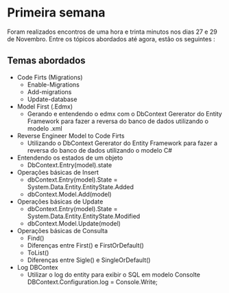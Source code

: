 # Primeira semana 

Foram realizados encontros de uma hora e trinta minutos nos dias 27 e 29 de Novembro. Entre os tópicos abordados até agora, estão os seguintes :

## Temas abordados

* Code Firts (Migrations)
  * Enable-Migrations
  * Add-migrations
  * Update-database
* Model First (.Edmx)
  * Gerando e entendendo o edmx com o DbContext Gererator do Entity Framework para fazer a reversa do banco de dados utilizando o modelo .xml
* Reverse Engineer Model to Code Firts
  * Utilizando o DbContext Gererator do Entity Framework para fazer a reversa do banco de dados utilizando o modelo C#
* Entendendo os estados de um objeto
  * DbContext.Entry(model).state 
* Operações básicas de Insert
  * dbContext.Entry(model).State = System.Data.Entity.EntityState.Added 
  * dbContext.Model.Add(model)
* Operações básicas de Update
  * dbContext.Entry(model).State = System.Data.Entity.EntityState.Modified 
  * dbContext.Model.Update(model)
* Operações básicas de Consulta
  * Find()
  * Diferenças entre First() e FirstOrDefault()
  * ToList()
  * Diferenças entre Sigle() e SingleOrDefault()
* Log DBContex
  * Utilizar o log do entity para exibir o SQL em modelo Consolte DBContext.Configuration.log = Console.Write; 

